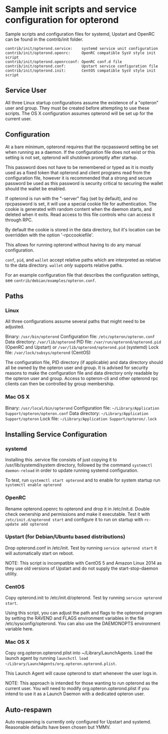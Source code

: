 Sample init scripts and service configuration for opterond
==========================================================

Sample scripts and configuration files for systemd, Upstart and OpenRC
can be found in the contrib/init folder.

    contrib/init/opterond.service:    systemd service unit configuration
    contrib/init/opterond.openrc:     OpenRC compatible SysV style init script
    contrib/init/opterond.openrcconf: OpenRC conf.d file
    contrib/init/opterond.conf:       Upstart service configuration file
    contrib/init/opterond.init:       CentOS compatible SysV style init script

Service User
---------------------------------

All three Linux startup configurations assume the existence of a "opteron" user
and group.  They must be created before attempting to use these scripts.
The OS X configuration assumes opterond will be set up for the current user.

Configuration
---------------------------------

At a bare minimum, opterond requires that the rpcpassword setting be set
when running as a daemon.  If the configuration file does not exist or this
setting is not set, opterond will shutdown promptly after startup.

This password does not have to be remembered or typed as it is mostly used
as a fixed token that opterond and client programs read from the configuration
file, however it is recommended that a strong and secure password be used
as this password is security critical to securing the wallet should the
wallet be enabled.

If opterond is run with the "-server" flag (set by default), and no rpcpassword is set,
it will use a special cookie file for authentication. The cookie is generated with random
content when the daemon starts, and deleted when it exits. Read access to this file
controls who can access it through RPC.

By default the cookie is stored in the data directory, but it's location can be overridden
with the option '-rpccookiefile'.

This allows for running opterond without having to do any manual configuration.

`conf`, `pid`, and `wallet` accept relative paths which are interpreted as
relative to the data directory. `wallet` *only* supports relative paths.

For an example configuration file that describes the configuration settings,
see `contrib/debian/examples/opteron.conf`.

Paths
---------------------------------

### Linux

All three configurations assume several paths that might need to be adjusted.

Binary:              `/usr/bin/opterond`
Configuration file:  `/etc/opteron/opteron.conf`
Data directory:      `/var/lib/opterond`
PID file:            `/var/run/opterond/opterond.pid` (OpenRC and Upstart) or `/var/lib/opterond/opterond.pid` (systemd)
Lock file:           `/var/lock/subsys/opterond` (CentOS)

The configuration file, PID directory (if applicable) and data directory
should all be owned by the opteron user and group.  It is advised for security
reasons to make the configuration file and data directory only readable by the
opteron user and group.  Access to opteron-cli and other opterond rpc clients
can then be controlled by group membership.

### Mac OS X

Binary:              `/usr/local/bin/opterond`
Configuration file:  `~/Library/Application Support/opteron/opteron.conf`
Data directory:      `~/Library/Application Support/opteron`
Lock file:           `~/Library/Application Support/opteron/.lock`

Installing Service Configuration
-----------------------------------

### systemd

Installing this .service file consists of just copying it to
/usr/lib/systemd/system directory, followed by the command
`systemctl daemon-reload` in order to update running systemd configuration.

To test, run `systemctl start opterond` and to enable for system startup run
`systemctl enable opterond`

### OpenRC

Rename opterond.openrc to opterond and drop it in /etc/init.d.  Double
check ownership and permissions and make it executable.  Test it with
`/etc/init.d/opterond start` and configure it to run on startup with
`rc-update add opterond`

### Upstart (for Debian/Ubuntu based distributions)

Drop opterond.conf in /etc/init.  Test by running `service opterond start`
it will automatically start on reboot.

NOTE: This script is incompatible with CentOS 5 and Amazon Linux 2014 as they
use old versions of Upstart and do not supply the start-stop-daemon utility.

### CentOS

Copy opterond.init to /etc/init.d/opterond. Test by running `service opterond start`.

Using this script, you can adjust the path and flags to the opterond program by
setting the RAVEND and FLAGS environment variables in the file
/etc/sysconfig/opterond. You can also use the DAEMONOPTS environment variable here.

### Mac OS X

Copy org.opteron.opterond.plist into ~/Library/LaunchAgents. Load the launch agent by
running `launchctl load ~/Library/LaunchAgents/org.opteron.opterond.plist`.

This Launch Agent will cause opterond to start whenever the user logs in.

NOTE: This approach is intended for those wanting to run opterond as the current user.
You will need to modify org.opteron.opterond.plist if you intend to use it as a
Launch Daemon with a dedicated opteron user.

Auto-respawn
-----------------------------------

Auto respawning is currently only configured for Upstart and systemd.
Reasonable defaults have been chosen but YMMV.
